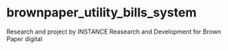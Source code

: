 # brownpaper_utility_bills_system
Research and project by INSTANCE Reasearch and Development for Brown Paper digital
